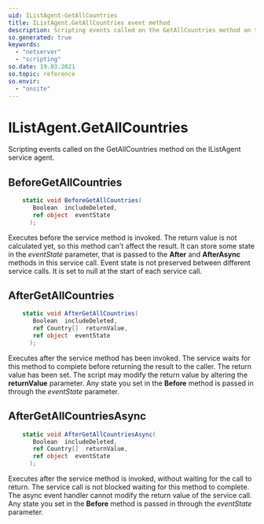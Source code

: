```yaml
---
uid: IListAgent-GetAllCountries
title: IListAgent.GetAllCountries event method
description: Scripting events called on the GetAllCountries method on the IListAgent service agent.
so.generated: true
keywords:
  - "netserver"
  - "scripting"
so.date: 19.03.2021
so.topic: reference
so.envir:
  - "onsite"
---
```

# IListAgent.GetAllCountries

Scripting events called on the <see cref='M:SuperOffice.CRM.Services.IListAgent.GetAllCountries'>GetAllCountries</see> method on the <see cref='IListAgent'>IListAgent</see>  service agent.

## BeforeGetAllCountries
```cs
    static void BeforeGetAllCountries(
       Boolean  includeDeleted,
       ref object  eventState
      );
```
Executes before the service method is invoked.
The return value is not calculated yet, so this method can't affect the result.
It can store some state in the *eventState* parameter, that is passed to the **After** and **AfterAsync** methods in this service call.
Event state is not preserved between different service calls. It is set to null at the start of each service call.
## AfterGetAllCountries
```cs
    static void AfterGetAllCountries(
       Boolean  includeDeleted,
       ref Country[]  returnValue,
       ref object  eventState
      );
```
Executes after the service method has been invoked. The service waits for this method to complete before returning the result to the caller.
The return value has been set. The script may modify the return value by altering the **returnValue** parameter.
Any state you set in the **Before** method is passed in through the *eventState* parameter.
## AfterGetAllCountriesAsync
```cs
    static void AfterGetAllCountriesAsync(
       Boolean  includeDeleted,
       ref Country[]  returnValue,
       ref object  eventState
      );
```
Executes after the service method is invoked, without waiting for the call to return.
The service call is not blocked waiting for this method to complete.
The async event handler cannot modify the return value of the service call.
Any state you set in the **Before** method is passed in through the *eventState* parameter.

